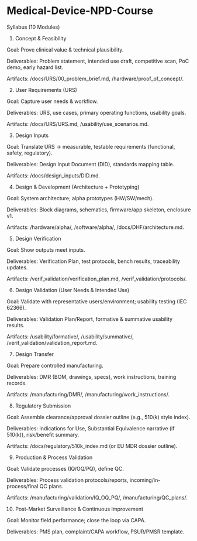 # Medical-Device-NPD-Course
Syllabus (10 Modules)
1) Concept & Feasibility

Goal: Prove clinical value & technical plausibility.

Deliverables: Problem statement, intended use draft, competitive scan, PoC demo, early hazard list.

Artifacts: /docs/URS/00_problem_brief.md, /hardware/proof_of_concept/.

2) User Requirements (URS)

Goal: Capture user needs & workflow.

Deliverables: URS, use cases, primary operating functions, usability goals.

Artifacts: /docs/URS/URS.md, /usability/use_scenarios.md.

3) Design Inputs

Goal: Translate URS → measurable, testable requirements (functional, safety, regulatory).

Deliverables: Design Input Document (DID), standards mapping table.

Artifacts: /docs/design_inputs/DID.md.

4) Design & Development (Architecture + Prototyping)

Goal: System architecture; alpha prototypes (HW/SW/mech).

Deliverables: Block diagrams, schematics, firmware/app skeleton, enclosure v1.

Artifacts: /hardware/alpha/, /software/alpha/, /docs/DHF/architecture.md.

5) Design Verification

Goal: Show outputs meet inputs.

Deliverables: Verification Plan, test protocols, bench results, traceability updates.

Artifacts: /verif_validation/verification_plan.md, /verif_validation/protocols/.

6) Design Validation (User Needs & Intended Use)

Goal: Validate with representative users/environment; usability testing (IEC 62366).

Deliverables: Validation Plan/Report, formative & summative usability results.

Artifacts: /usability/formative/, /usability/summative/, /verif_validation/validation_report.md.

7) Design Transfer

Goal: Prepare controlled manufacturing.

Deliverables: DMR (BOM, drawings, specs), work instructions, training records.

Artifacts: /manufacturing/DMR/, /manufacturing/work_instructions/.

8) Regulatory Submission

Goal: Assemble clearance/approval dossier outline (e.g., 510(k) style index).

Deliverables: Indications for Use, Substantial Equivalence narrative (if 510(k)), risk/benefit summary.

Artifacts: /docs/regulatory/510k_index.md (or EU MDR dossier outline).

9) Production & Process Validation

Goal: Validate processes (IQ/OQ/PQ), define QC.

Deliverables: Process validation protocols/reports, incoming/in-process/final QC plans.

Artifacts: /manufacturing/validation/IQ_OQ_PQ/, /manufacturing/QC_plans/.

10) Post-Market Surveillance & Continuous Improvement

Goal: Monitor field performance; close the loop via CAPA.

Deliverables: PMS plan, complaint/CAPA workflow, PSUR/PMSR template.

